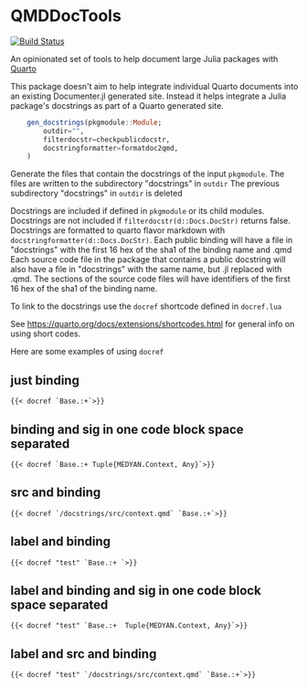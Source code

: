 # QMDDocTools

[![Build Status](https://github.com/medyan-dev/QuartoDocTools.jl/workflows/CI/badge.svg)](https://github.com/medyan-dev/QuartoDocTools.jl/actions)

An opinionated set of tools to help document large Julia packages with [Quarto](https://quarto.org/)

This package doesn't aim to help integrate individual Quarto documents into an existing Documenter.jl generated site. 
Instead it helps integrate a Julia package's docstrings as part of a Quarto generated site.



```julia
    gen_docstrings(pkgmodule::Module;
        outdir="",
        filterdocstr=checkpublicdocstr,
        docstringformatter=formatdoc2qmd,
    )
```

Generate the files that contain the docstrings of the input `pkgmodule`.
The files are written to the subdirectory "docstrings" in `outdir`
The previous subdirectory "docstrings" in `outdir` is deleted

Docstrings are included if defined in `pkgmodule` or its child modules.
Docstrings are not included if `filterdocstr(d::Docs.DocStr)` returns false.
Docstrings are formatted to quarto flavor markdown with `docstringformatter(d::Docs.DocStr)`.
Each public binding will have a file in "docstrings" with the first 16 hex of the sha1 of the binding name and .qmd
Each source code file in the package that contains a public docstring will also have a file in "docstrings"
with the same name, but .jl replaced with .qmd.
The sections of the source code files will have identifiers of the first 16 hex of the sha1 of the binding name.


To link to the docstrings use the `docref` shortcode defined in `docref.lua`

See <https://quarto.org/docs/extensions/shortcodes.html> for general info on using short codes.

Here are some examples of using `docref`


## just binding

``{{< docref `Base.:+`>}}``

## binding and sig in one code block space separated

``{{< docref `Base.:+ Tuple{MEDYAN.Context, Any}`>}}``

## src and binding

``{{< docref `/docstrings/src/context.qmd` `Base.:+`>}}``

## label and binding

``{{< docref "test" `Base.:+ `>}}``

## label and binding and sig in one code block space separated

``{{< docref "test" `Base.:+  Tuple{MEDYAN.Context, Any}`>}}``

## label and src and binding

``{{< docref "test" `/docstrings/src/context.qmd` `Base.:+`>}}``
